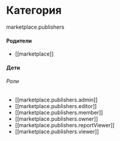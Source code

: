 # Категория

marketplace.publishers


#### Родители

- [[marketplace]]


#### Дети

###### Роли
- [[marketplace.publishers.admin]]
- [[marketplace.publishers.editor]]
- [[marketplace.publishers.member]]
- [[marketplace.publishers.owner]]
- [[marketplace.publishers.reportViewer]]
- [[marketplace.publishers.viewer]]
